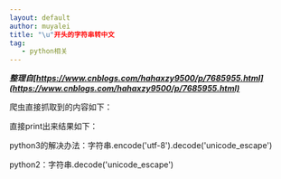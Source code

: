 ```yaml
---
layout: default
author: muyalei
title: "\u"开头的字符串转中文
tag: 
   - python相关
---
```




***整理自[https://www.cnblogs.com/hahaxzy9500/p/7685955.html](https://www.cnblogs.com/hahaxzy9500/p/7685955.html)***


爬虫直接抓取到的内容如下：<br/>
![]()

直接print出来结果如下：
![]()

python3的解决办法：字符串.encode('utf-8').decode('unicode_escape')

python2：字符串.decode('unicode_escape')

